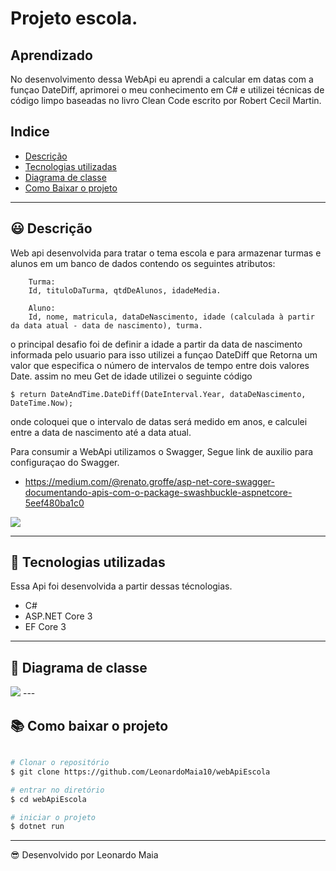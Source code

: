 # Projeto escola.

## Aprendizado
No desenvolvimento dessa WebApi eu aprendi a calcular em datas com a funçao DateDiff, aprimorei o meu conhecimento em C# e utilizei técnicas de código limpo baseadas no livro Clean Code escrito por Robert Cecil Martin.

## Indice

- [Descrição](#-descrição)
- [Tecnologias utilizadas](#-tecnologias-utilizadas)
- [Diagrama de classe](#-Diagrama-de-classe)
- [Como Baixar o projeto](#-como-baixar-o-projeto)

---

## 😃 Descrição 

Web api desenvolvida para tratar o tema escola e para armazenar turmas e alunos em um banco de dados contendo os seguintes atributos: 
```
    Turma:
    Id, tituloDaTurma, qtdDeAlunos, idadeMedia.

    Aluno:
    Id, nome, matricula, dataDeNascimento, idade (calculada à partir da data atual - data de nascimento), turma.
```

o principal desafio foi de definir a idade a partir da data de nascimento informada pelo usuario para isso utilizei a funçao DateDiff que Retorna um valor que especifica o número de intervalos de tempo entre dois valores Date. assim no meu Get de idade utilizei o seguinte código

```
$ return DateAndTime.DateDiff(DateInterval.Year, dataDeNascimento, DateTime.Now);
```
onde coloquei que o intervalo de datas será medido em anos, e calculei entre a data de nascimento até a data atual.

Para consumir a WebApi utilizamos o Swagger, Segue link de auxilio para configuraçao do Swagger.
- https://medium.com/@renato.groffe/asp-net-core-swagger-documentando-apis-com-o-package-swashbuckle-aspnetcore-5eef480ba1c0

<img src="https://user-images.githubusercontent.com/56007944/91593336-58783480-e936-11ea-8af3-8ba60e004b41.PNG">


---

## 🚀 Tecnologias utilizadas

Essa Api foi desenvolvida a partir dessas técnologias.

- C#
- ASP.NET Core 3
- EF Core 3

---

## 📖 Diagrama de classe

<img src="https://user-images.githubusercontent.com/56007944/91089026-57d75980-e629-11ea-88a7-8427c5958577.PNG">
---

## 📚 Como baixar o projeto

```bash

# Clonar o repositório
$ git clone https://github.com/LeonardoMaia10/webApiEscola

# entrar no diretório
$ cd webApiEscola

# iniciar o projeto
$ dotnet run
```
---

😎 Desenvolvido por Leonardo Maia
